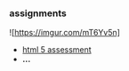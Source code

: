 ### assignments
![https://imgur.com/mT6Yv5n]
* [html 5 assessment](https://ercarle.github.io/ifsc-1310/assignments/html5assessment.html)
* **...**
